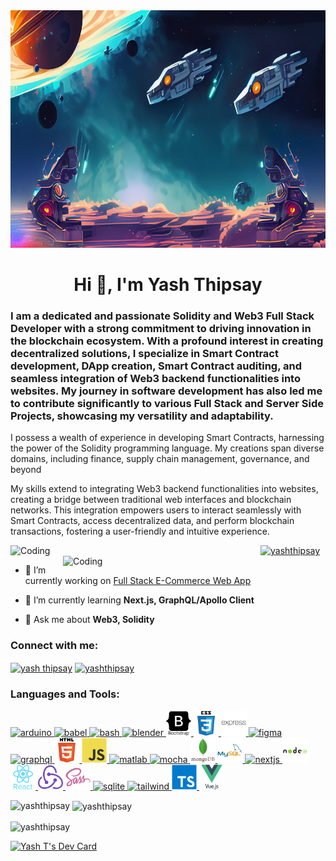 <div id="header" align="center">
  <img src="https://github.com/yashthipsay/yashthipsay/blob/main/Firefly%20create%20a%20cartoonistic%20banner%20with%20a%20mixture%20of%20spaceship%20technologies%20with%20digital%20technolog.jpg?raw=true" width="1500" height="380"/>
  
</div>
<h1 align="center">Hi 👋, I'm Yash Thipsay</h1>
<h3 align="left">I am a dedicated and passionate Solidity and Web3 Full Stack Developer with a strong commitment to driving innovation in the blockchain ecosystem. With a profound interest in creating decentralized solutions, I specialize in Smart Contract development, DApp creation, Smart Contract auditing, and seamless integration of Web3 backend functionalities into websites. My journey in software development has also led me to contribute significantly to various Full Stack and Server Side Projects, showcasing my versatility and adaptability.</h3>
<p>I possess a wealth of experience in developing Smart Contracts, harnessing the power of the Solidity programming language. My creations span diverse domains, including finance, supply chain management, governance, and beyond</p>
<p>My skills extend to integrating Web3 backend functionalities into websites, creating a bridge between traditional web interfaces and blockchain networks. This integration empowers users to interact seamlessly with Smart Contracts, access decentralized data, and perform blockchain transactions, fostering a user-friendly and intuitive experience.</p>
<div>
  
<img align="left" alt="Coding" width= "400" src="https://dresma.ai/wp-content/uploads/2022/01/mern-stack-developer.gif">
<img align="right" alt="Coding" width= "420" src="https://i.ytimg.com/vi/RzoQo5ShwPs/maxresdefault.jpg">
</div>

<p align="left"> <a href="https://github.com/ryo-ma/github-profile-trophy"><img src="https://github-profile-trophy.vercel.app/?username=yashthipsay" alt="yashthipsay" /></a> </p>

- 🔭 I’m currently working on [Full Stack E-Commerce Web App](https://github.com/yashthipsay/Protios)

- 🌱 I’m currently learning **Next.js, GraphQL/Apollo Client**

- 💬 Ask me about **Web3, Solidity**

<h3 align="left">Connect with me:</h3>
<p align="left">
<a href="https://linkedin.com/in/yash thipsay" target="blank"><img align="center" src="https://raw.githubusercontent.com/rahuldkjain/github-profile-readme-generator/master/src/images/icons/Social/linked-in-alt.svg" alt="yash thipsay" height="30" width="40" /></a>
<a href="https://www.leetcode.com/yashthipsay" target="blank"><img align="center" src="https://raw.githubusercontent.com/rahuldkjain/github-profile-readme-generator/master/src/images/icons/Social/leet-code.svg" alt="yashthipsay" height="30" width="40" /></a>
</p>

<h3 align="left">Languages and Tools:</h3>
<p align="left"> <a href="https://www.arduino.cc/" target="_blank" rel="noreferrer"> <img src="https://cdn.worldvectorlogo.com/logos/arduino-1.svg" alt="arduino" width="40" height="40"/> </a> <a href="https://babeljs.io/" target="_blank" rel="noreferrer"> <img src="https://www.vectorlogo.zone/logos/babeljs/babeljs-icon.svg" alt="babel" width="40" height="40"/> </a> <a href="https://www.gnu.org/software/bash/" target="_blank" rel="noreferrer"> <img src="https://www.vectorlogo.zone/logos/gnu_bash/gnu_bash-icon.svg" alt="bash" width="40" height="40"/> </a> <a href="https://www.blender.org/" target="_blank" rel="noreferrer"> <img src="https://download.blender.org/branding/community/blender_community_badge_white.svg" alt="blender" width="40" height="40"/> </a> <a href="https://getbootstrap.com" target="_blank" rel="noreferrer"> <img src="https://raw.githubusercontent.com/devicons/devicon/master/icons/bootstrap/bootstrap-plain-wordmark.svg" alt="bootstrap" width="40" height="40"/> </a> <a href="https://www.w3schools.com/css/" target="_blank" rel="noreferrer"> <img src="https://raw.githubusercontent.com/devicons/devicon/master/icons/css3/css3-original-wordmark.svg" alt="css3" width="40" height="40"/> </a> <a href="https://expressjs.com" target="_blank" rel="noreferrer"> <img src="https://raw.githubusercontent.com/devicons/devicon/master/icons/express/express-original-wordmark.svg" alt="express" width="40" height="40"/> </a> <a href="https://www.figma.com/" target="_blank" rel="noreferrer"> <img src="https://www.vectorlogo.zone/logos/figma/figma-icon.svg" alt="figma" width="40" height="40"/> </a> <a href="https://graphql.org" target="_blank" rel="noreferrer"> <img src="https://www.vectorlogo.zone/logos/graphql/graphql-icon.svg" alt="graphql" width="40" height="40"/> </a> <a href="https://www.w3.org/html/" target="_blank" rel="noreferrer"> <img src="https://raw.githubusercontent.com/devicons/devicon/master/icons/html5/html5-original-wordmark.svg" alt="html5" width="40" height="40"/> </a> <a href="https://developer.mozilla.org/en-US/docs/Web/JavaScript" target="_blank" rel="noreferrer"> <img src="https://raw.githubusercontent.com/devicons/devicon/master/icons/javascript/javascript-original.svg" alt="javascript" width="40" height="40"/> </a> <a href="https://www.mathworks.com/" target="_blank" rel="noreferrer"> <img src="https://upload.wikimedia.org/wikipedia/commons/2/21/Matlab_Logo.png" alt="matlab" width="40" height="40"/> </a> <a href="https://mochajs.org" target="_blank" rel="noreferrer"> <img src="https://www.vectorlogo.zone/logos/mochajs/mochajs-icon.svg" alt="mocha" width="40" height="40"/> </a> <a href="https://www.mongodb.com/" target="_blank" rel="noreferrer"> <img src="https://raw.githubusercontent.com/devicons/devicon/master/icons/mongodb/mongodb-original-wordmark.svg" alt="mongodb" width="40" height="40"/> </a> <a href="https://www.mysql.com/" target="_blank" rel="noreferrer"> <img src="https://raw.githubusercontent.com/devicons/devicon/master/icons/mysql/mysql-original-wordmark.svg" alt="mysql" width="40" height="40"/> </a> <a href="https://nextjs.org/" target="_blank" rel="noreferrer"> <img src="https://cdn.worldvectorlogo.com/logos/nextjs-2.svg" alt="nextjs" width="40" height="40"/> </a> <a href="https://nodejs.org" target="_blank" rel="noreferrer"> <img src="https://raw.githubusercontent.com/devicons/devicon/master/icons/nodejs/nodejs-original-wordmark.svg" alt="nodejs" width="40" height="40"/> </a> <a href="https://reactjs.org/" target="_blank" rel="noreferrer"> <img src="https://raw.githubusercontent.com/devicons/devicon/master/icons/react/react-original-wordmark.svg" alt="react" width="40" height="40"/> </a> <a href="https://redux.js.org" target="_blank" rel="noreferrer"> <img src="https://raw.githubusercontent.com/devicons/devicon/master/icons/redux/redux-original.svg" alt="redux" width="40" height="40"/> </a> <a href="https://sass-lang.com" target="_blank" rel="noreferrer"> <img src="https://raw.githubusercontent.com/devicons/devicon/master/icons/sass/sass-original.svg" alt="sass" width="40" height="40"/> </a> <a href="https://www.sqlite.org/" target="_blank" rel="noreferrer"> <img src="https://www.vectorlogo.zone/logos/sqlite/sqlite-icon.svg" alt="sqlite" width="40" height="40"/> </a> <a href="https://tailwindcss.com/" target="_blank" rel="noreferrer"> <img src="https://www.vectorlogo.zone/logos/tailwindcss/tailwindcss-icon.svg" alt="tailwind" width="40" height="40"/> </a> <a href="https://www.typescriptlang.org/" target="_blank" rel="noreferrer"> <img src="https://raw.githubusercontent.com/devicons/devicon/master/icons/typescript/typescript-original.svg" alt="typescript" width="40" height="40"/> </a> <a href="https://vuejs.org/" target="_blank" rel="noreferrer"> <img src="https://raw.githubusercontent.com/devicons/devicon/master/icons/vuejs/vuejs-original-wordmark.svg" alt="vuejs" width="40" height="40"/> </a> </p>

<p><img align="left" src="https://github-readme-stats.vercel.app/api/top-langs?username=yashthipsay&show_icons=true&locale=en&layout=compact" alt="yashthipsay" /></p>

<p>&nbsp;<img align="center" src="https://github-readme-stats.vercel.app/api?username=yashthipsay&show_icons=true&locale=en" alt="yashthipsay" /></p>

<p><img align="center" src="https://github-readme-streak-stats.herokuapp.com/?user=yashthipsay&" alt="yashthipsay" /></p>
<a href="https://app.daily.dev/yasht"><img src="https://api.daily.dev/devcards/a767b76821624d528b70e697260a3926.png?r=v9z" width="400" alt="Yash T's Dev Card"/></a>

